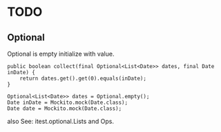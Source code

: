 # TODO

## Optional

Optional is empty initialize with value.

    public boolean collect(final Optional<List<Date>> dates, final Date inDate) {
        return dates.get().get(0).equals(inDate);
    }
   
    Optional<List<Date>> dates = Optional.empty();
    Date inDate = Mockito.mock(Date.class);
    Date date = Mockito.mock(Date.class);

also See: itest.optional.Lists and Ops.
